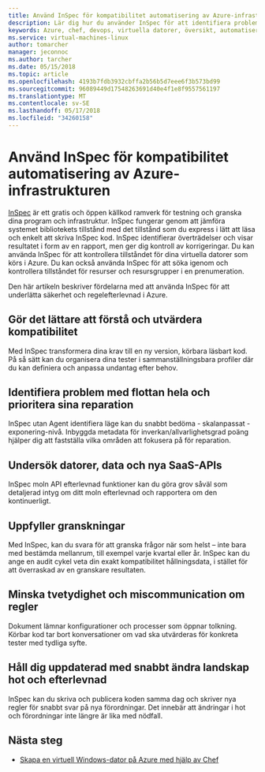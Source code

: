 ```yaml
---
title: Använd InSpec för kompatibilitet automatisering av Azure-infrastrukturen
description: Lär dig hur du använder InSpec för att identifiera problem i din Azure-distributioner
keywords: Azure, chef, devops, virtuella datorer, översikt, automatisera inspce
ms.service: virtual-machines-linux
author: tomarcher
manager: jeconnoc
ms.author: tarcher
ms.date: 05/15/2018
ms.topic: article
ms.openlocfilehash: 4193b7fdb3932cbffa2b56b5d7eee6f3b573bd99
ms.sourcegitcommit: 96089449d17548263691d40e4f1e8f9557561197
ms.translationtype: MT
ms.contentlocale: sv-SE
ms.lasthandoff: 05/17/2018
ms.locfileid: "34260158"
---
```

# <a name="use-inspec-for-compliance-automation-of-your-azure-infrastructure"></a>Använd InSpec för kompatibilitet automatisering av Azure-infrastrukturen
[InSpec](https://www.chef.io/inspec/) är ett gratis och öppen källkod ramverk för testning och granska dina program och infrastruktur. InSpec fungerar genom att jämföra systemet bibliotekets tillstånd med det tillstånd som du express i lätt att läsa och enkelt att skriva InSpec kod. InSpec identifierar överträdelser och visar resultatet i form av en rapport, men ger dig kontroll av korrigeringar. Du kan använda InSpec för att kontrollera tillståndet för dina virtuella datorer som körs i Azure. Du kan också använda InSpec för att söka igenom och kontrollera tillståndet för resurser och resursgrupper i en prenumeration.

Den här artikeln beskriver fördelarna med att använda InSpec för att underlätta säkerhet och regelefterlevnad i Azure.

## <a name="make-compliance-easy-to-understand-and-assess"></a>Gör det lättare att förstå och utvärdera kompatibilitet
Med InSpec transformera dina krav till en ny version, körbara läsbart kod. På så sätt kan du organisera dina tester i sammanställningsbara profiler där du kan definiera och anpassa undantag efter behov.

## <a name="detect-fleet-wide-issues-and-prioritize-their-remediation"></a>Identifiera problem med flottan hela och prioritera sina reparation
InSpec utan Agent identifiera läge kan du snabbt bedöma - skalanpassat - exponering-nivå. Inbyggda metadata för inverkan/allvarlighetsgrad poäng hjälper dig att fastställa vilka områden att fokusera på för reparation.

## <a name="inspect-machines-data-and-new-saas-apis"></a>Undersök datorer, data och nya SaaS-APIs
InSpec moln API efterlevnad funktioner kan du göra grov såväl som detaljerad intyg om ditt moln efterlevnad och rapportera om den kontinuerligt.

## <a name="satisfy-audits"></a>Uppfyller granskningar
Med InSpec, kan du svara för att granska frågor när som helst – inte bara med bestämda mellanrum, till exempel varje kvartal eller år. InSpec kan du ange en audit cykel veta din exakt kompatibilitet hållningsdata, i stället för att överraskad av en granskare resultaten.

## <a name="reduce-ambiguity-and-miscommunication-regarding-rules"></a>Minska tvetydighet och miscommunication om regler
Dokument lämnar konfigurationer och processer som öppnar tolkning. Körbar kod tar bort konversationer om vad ska utvärderas för konkreta tester med tydliga syfte.

## <a name="keep-up-with-rapidly-changing-threat-and-compliance-landscapes"></a>Håll dig uppdaterad med snabbt ändra landskap hot och efterlevnad
InSpec kan du skriva och publicera koden samma dag och skriver nya regler för snabbt svar på nya förordningar. Det innebär att ändringar i hot och förordningar inte längre är lika med nödfall.

## <a name="next-steps"></a>Nästa steg
* [Skapa en virtuell Windows-dator på Azure med hjälp av Chef](/azure/virtual-machines/windows/chef-automation)